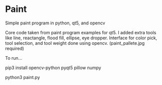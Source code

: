 # Paint
Simple paint program in python, qt5, and opencv

Core code taken from paint program examples for qt5. I added extra tools like line, reactangle, flood fill, ellipse, eye dropper.
Interface for color pick, tool selection, and tool weight done using opencv. (paint_pallete.jpg required)

To run...

pip3 install opencv-python pyqt5 pillow numpy

python3 paint.py
